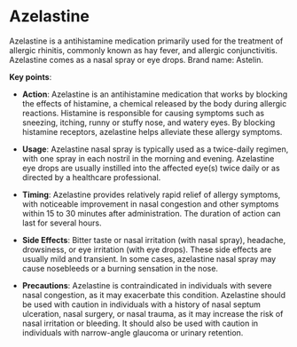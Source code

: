 [//]: # (source: ?)
[//]: # (brands: Astelin)
[//]: # (tags: antihistamines medications)

# Azelastine

Azelastine is a antihistamine medication primarily used for the treatment of allergic rhinitis, commonly known as hay fever, and allergic conjunctivitis. Azelastine comes as a nasal spray or eye drops. Brand name: Astelin.

**Key points**:

* **Action**: Azelastine is an antihistamine medication that works by blocking the effects of histamine, a chemical released by the body during allergic reactions. Histamine is responsible for causing symptoms such as sneezing, itching, runny or stuffy nose, and watery eyes. By blocking histamine receptors, azelastine helps alleviate these allergy symptoms.

* **Usage**: Azelastine nasal spray is typically used as a twice-daily regimen, with one spray in each nostril in the morning and evening. Azelastine eye drops are usually instilled into the affected eye(s) twice daily or as directed by a healthcare professional.

* **Timing**: Azelastine provides relatively rapid relief of allergy symptoms, with noticeable improvement in nasal congestion and other symptoms within 15 to 30 minutes after administration. The duration of action can last for several hours.

* **Side Effects**: Bitter taste or nasal irritation (with nasal spray), headache, drowsiness, or eye irritation (with eye drops). These side effects are usually mild and transient. In some cases, azelastine nasal spray may cause nosebleeds or a burning sensation in the nose.

* **Precautions**: Azelastine is contraindicated in individuals with severe nasal congestion, as it may exacerbate this condition. Azelastine should be used with caution in individuals with a history of nasal septum ulceration, nasal surgery, or nasal trauma, as it may increase the risk of nasal irritation or bleeding. It should also be used with caution in individuals with narrow-angle glaucoma or urinary retention.
